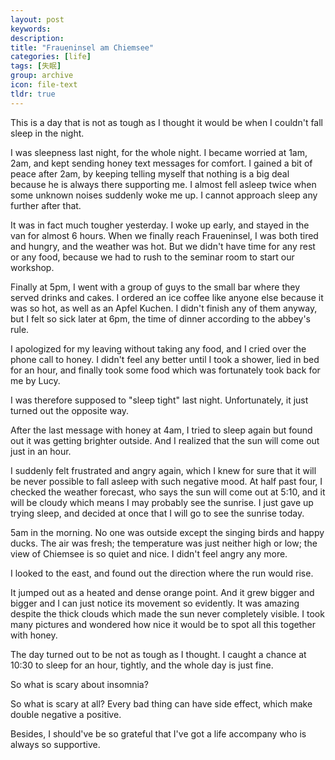 ```yaml
---
layout: post
keywords: 
description: 
title: "Fraueninsel am Chiemsee"
categories: [life]
tags: [失眠]
group: archive
icon: file-text
tldr: true
---
```


This is a day that is not as tough as I thought it would be when I couldn't fall sleep in the night.

I was sleepness last night, for the whole night. I became worried at 1am, 2am, and kept sending honey text messages for comfort. I gained a bit of peace after 2am, by keeping telling myself that nothing is a big deal because he is always there supporting me. I almost fell asleep twice when some unknown noises suddenly woke me up. I cannot approach sleep any further after that.

It was in fact much tougher yesterday. I woke up early, and stayed in the van for almost 6 hours. When we finally reach Fraueninsel, I was both tired and hungry, and the weather was hot. But we didn't have time for any rest or any food, because we had to rush to the seminar room to start our workshop.

Finally at 5pm, I went with a group of guys to the small bar where they served drinks and cakes. I ordered an ice coffee like anyone else because it was so hot, as well as an Apfel Kuchen. I didn't finish any of them anyway, but I felt so sick later at 6pm, the time of dinner according to the abbey's rule.

I apologized for my leaving without taking any food, and I cried over the phone call to honey. I didn't feel any better until I took a shower, lied in bed for an hour, and finally took some food which was fortunately took back for me by Lucy.

I was therefore supposed to "sleep tight" last night. Unfortunately, it just turned out the opposite way.

After the last message with honey at 4am, I tried to sleep again but found out it was getting brighter outside. And I realized that the sun will come out just in an hour.

I suddenly felt frustrated and angry again, which I knew for sure that it will be never possible to fall asleep with such negative mood. At half past four, I checked the weather forecast, who says the sun will come out at 5:10, and it will be cloudy which means I may probably see the sunrise. I just gave up trying sleep, and decided at once that I will go to see the sunrise today.

5am in the morning. No one was outside except the singing birds and happy ducks. The air was fresh; the temperature was just neither high or low; the view of Chiemsee is so quiet and nice. I didn't feel angry any more.

I looked to the east, and found out the direction where the run would rise.

It jumped out as a heated and dense orange point. And it grew bigger and bigger and I can just notice its movement so evidently. It was amazing despite the thick clouds which made the sun never completely visible. I took many pictures and wondered how nice it would be to spot all this together with honey.

The day turned out to be not as tough as I thought. I caught a chance at 10:30 to sleep for an hour, tightly, and the whole day is just fine.

So what is scary about insomnia?

So what is scary at all? Every bad thing can have side effect, which make double negative a positive.

Besides, I should've be so grateful that I've got a life accompany who is always so supportive.

